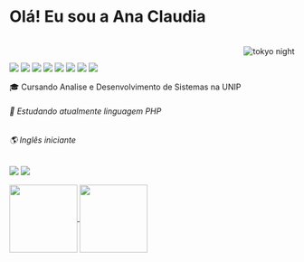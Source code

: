 # Olá! Eu sou a Ana Claudia
 
 <div style="display: inline_block"><br>
  <img align="right" alt="tokyo night" src="https://onlinegiftools.com/images/examples-onlinegiftools/totoro.gif">
</div>
 
  ##
<div>
  <img src="https://img.shields.io/badge/CSS-239120?&style=for-the-badge&logo=css3&logoColor=white">
  <img src="https://img.shields.io/badge/HTML-239120?style=for-the-badge&logo=html5&logoColor=white">
  <img src="https://img.shields.io/badge/PHP-777BB4?style=for-the-badge&logo=php&logoColor=white">
  <img src="https://img.shields.io/badge/Laravel-FF2D20?style=for-the-badge&logo=laravel&logoColor=white">
  <img src="https://img.shields.io/badge/Bootstrap-563D7C?style=for-the-badge&logo=bootstrap&logoColor=white">
  <img src="https://img.shields.io/badge/JavaScript-F7DF1E?style=for-the-badge&logo=javascript&logoColor=black">
  <img src="https://img.shields.io/badge/Node.js-43853D?style=for-the-badge&logo=node.js&logoColor=white">
  <img src="https://img.shields.io/badge/Vue.js-35495E?style=for-the-badge&logo=vue.js&logoColor=4FC08D">
  
  🎓 Cursando Analise e Desenvolvimento de Sistemas na UNIP <h6>
  🌱 Estudando atualmente linguagem PHP <h6>
  🌎 Inglês iniciante <h6>
  
</div>
  <div>

  <a href="https://www.linkedin.com/in/ana-claudia-de-castro-64b623182/" target="_blank"><img src="https://img.shields.io/badge/-LinkedIn-%230077B5?style=for-the-badge&logo=linkedin&logoColor=white" target="_blank"></a> 
     <a href="https://twitter.com/anaclaudiic" target="_blank"><img src="https://img.shields.io/badge/Twitter-1DA1F2?style=for-the-badge&logo=twitter&logoColor=white" target="_blank"></a> 
    
  </div>
  <div>
  <a href="https://github.com/anaclaudia-cb">
   <img align="center" height="120em" src="https://github-readme-stats.vercel.app/api?username=anaclaudia-cb&show_icons=true&theme=radical&include_all_commits=true&count_private=true"/> <img align="center" height="120em" src="https://github-readme-stats.vercel.app/api/top-langs/?username=anaclaudia-cb&layout=compact&langs_count=7&theme=radical"/>
</div>

  

  
